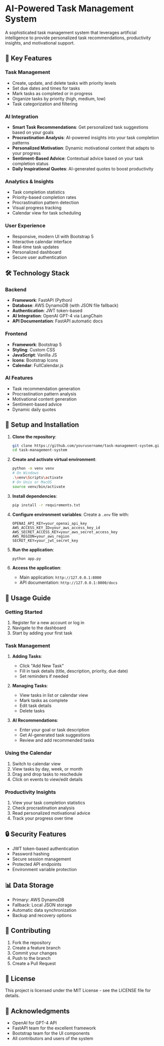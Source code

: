 # AI-Powered Task Management System

A sophisticated task management system that leverages artificial intelligence to provide personalized task recommendations, productivity insights, and motivational support.

## 🌟 Key Features

### Task Management
- Create, update, and delete tasks with priority levels
- Set due dates and times for tasks
- Mark tasks as completed or in progress
- Organize tasks by priority (high, medium, low)
- Task categorization and filtering

### AI Integration
- **Smart Task Recommendations**: Get personalized task suggestions based on your goals
- **Procrastination Analysis**: AI-powered insights into your task completion patterns
- **Personalized Motivation**: Dynamic motivational content that adapts to your progress
- **Sentiment-Based Advice**: Contextual advice based on your task completion status
- **Daily Inspirational Quotes**: AI-generated quotes to boost productivity

### Analytics & Insights
- Task completion statistics
- Priority-based completion rates
- Procrastination pattern detection
- Visual progress tracking
- Calendar view for task scheduling

### User Experience
- Responsive, modern UI with Bootstrap 5
- Interactive calendar interface
- Real-time task updates
- Personalized dashboard
- Secure user authentication

## 🛠️ Technology Stack

### Backend
- **Framework**: FastAPI (Python)
- **Database**: AWS DynamoDB (with JSON file fallback)
- **Authentication**: JWT token-based
- **AI Integration**: OpenAI GPT-4 via LangChain
- **API Documentation**: FastAPI automatic docs

### Frontend
- **Framework**: Bootstrap 5
- **Styling**: Custom CSS
- **JavaScript**: Vanilla JS
- **Icons**: Bootstrap Icons
- **Calendar**: FullCalendar.js

### AI Features
- Task recommendation generation
- Procrastination pattern analysis
- Motivational content generation
- Sentiment-based advice
- Dynamic daily quotes

## 🚀 Setup and Installation

1. **Clone the repository**:
   ```bash
   git clone https://github.com/yourusername/task-management-system.git
   cd task-management-system
   ```

2. **Create and activate virtual environment**:
   ```bash
   python -m venv venv
   # On Windows
   .\venv\Scripts\activate
   # On Unix or MacOS
   source venv/bin/activate
   ```

3. **Install dependencies**:
   ```bash
   pip install -r requirements.txt
   ```

4. **Configure environment variables**:
   Create a `.env` file with:
   ```
   OPENAI_API_KEY=your_openai_api_key
   AWS_ACCESS_KEY_ID=your_aws_access_key_id
   AWS_SECRET_ACCESS_KEY=your_aws_secret_access_key
   AWS_REGION=your_aws_region
   SECRET_KEY=your_jwt_secret_key
   ```

5. **Run the application**:
   ```bash
   python app.py
   ```

6. **Access the application**:
   - Main application: `http://127.0.0.1:8000`
   - API documentation: `http://127.0.0.1:8000/docs`

## 📱 Usage Guide

### Getting Started
1. Register for a new account or log in
2. Navigate to the dashboard
3. Start by adding your first task

### Task Management
1. **Adding Tasks**:
   - Click "Add New Task"
   - Fill in task details (title, description, priority, due date)
   - Set reminders if needed

2. **Managing Tasks**:
   - View tasks in list or calendar view
   - Mark tasks as complete
   - Edit task details
   - Delete tasks

3. **AI Recommendations**:
   - Enter your goal or task description
   - Get AI-generated task suggestions
   - Review and add recommended tasks

### Using the Calendar
1. Switch to calendar view
2. View tasks by day, week, or month
3. Drag and drop tasks to reschedule
4. Click on events to view/edit details

### Productivity Insights
1. View your task completion statistics
2. Check procrastination analysis
3. Read personalized motivational advice
4. Track your progress over time

## 🔒 Security Features

- JWT token-based authentication
- Password hashing
- Secure session management
- Protected API endpoints
- Environment variable protection

## 📊 Data Storage

- Primary: AWS DynamoDB
- Fallback: Local JSON storage
- Automatic data synchronization
- Backup and recovery options

## 🤝 Contributing

1. Fork the repository
2. Create a feature branch
3. Commit your changes
4. Push to the branch
5. Create a Pull Request

## 📝 License

This project is licensed under the MIT License - see the LICENSE file for details.

## 🙏 Acknowledgments

- OpenAI for GPT-4 API
- FastAPI team for the excellent framework
- Bootstrap team for the UI components
- All contributors and users of the system